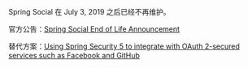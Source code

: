 Spring Social 在 July 3, 2019 之后已经不再维护。

官方公告：[Spring Social End of Life Announcement](https://spring.io/blog/2018/07/03/spring-social-end-of-life-announcement)

替代方案：[Using Spring Security 5 to integrate with OAuth 2-secured services such as Facebook and GitHub](https://spring.io/blog/2018/03/06/using-spring-security-5-to-integrate-with-oauth-2-secured-services-such-as-facebook-and-github)

